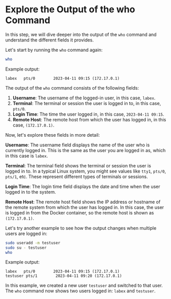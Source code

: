 # Explore the Output of the who Command

In this step, we will dive deeper into the output of the `who` command and understand the different fields it provides.

Let's start by running the `who` command again:

```bash
who
```

Example output:

```
labex   pts/0        2023-04-11 09:15 (172.17.0.1)
```

The output of the `who` command consists of the following fields:

1. **Username**: The username of the logged-in user, in this case, `labex`.
2. **Terminal**: The terminal or session the user is logged in to, in this case, `pts/0`.
3. **Login Time**: The time the user logged in, in this case, `2023-04-11 09:15`.
4. **Remote Host**: The remote host from which the user has logged in, in this case, `(172.17.0.1)`.

Now, let's explore these fields in more detail:

**Username**: The username field displays the name of the user who is currently logged in. This is the same as the user you are logged in as, which in this case is `labex`.

**Terminal**: The terminal field shows the terminal or session the user is logged in to. In a typical Linux system, you might see values like `tty1`, `pts/0`, `pts/1`, etc. These represent different types of terminals or sessions.

**Login Time**: The login time field displays the date and time when the user logged in to the system.

**Remote Host**: The remote host field shows the IP address or hostname of the remote system from which the user has logged in. In this case, the user is logged in from the Docker container, so the remote host is shown as `(172.17.0.1)`.

Let's try another example to see how the output changes when multiple users are logged in:

```bash
sudo useradd -m testuser
sudo su - testuser
who
```

Example output:

```
labex   pts/0        2023-04-11 09:15 (172.17.0.1)
testuser pts/1        2023-04-11 09:20 (172.17.0.1)
```

In this example, we created a new user `testuser` and switched to that user. The `who` command now shows two users logged in: `labex` and `testuser`.
